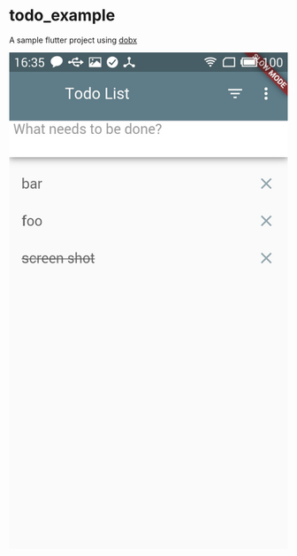 # todo_example

A sample flutter project using [dobx](http://github.com/dobx/dobx)

![screenshot](https://github.com/dobx/todo_example/raw/master/screenshot.jpg)

